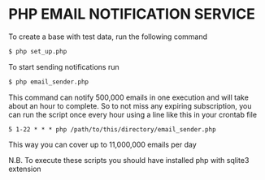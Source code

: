 # PHP EMAIL NOTIFICATION SERVICE

To create a base with test data, run the following command

```bash
$ php set_up.php
```

To start sending notifications run

```bash
$ php email_sender.php
```

This command can notify 500,000 emails in one execution and will take about an hour to complete.
So to not miss any expiring subscription, you can run the script once every hour using a line like this in your crontab file
```
5 1-22 * * * php /path/to/this/directory/email_sender.php
```
This way you can cover up to 11,000,000 emails per day

N.B. To execute these scripts you should have installed php with sqlite3 extension
